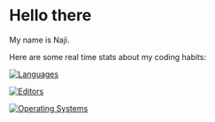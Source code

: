 # Hello there

My name is Naji.

Here are some real time stats about my coding habits:

[![Languages](https://wakatime.com/share/@naji/38f10b12-e465-4270-94cc-dcc1ec0eeb5e.png)](https://youtu.be/dQw4w9WgXcQ)

[![Editors](https://wakatime.com/share/@naji/6c0b2a8b-a471-4206-aa8a-5df06f12a556.png)](https://youtu.be/dQw4w9WgXcQ)

[![Operating Systems](https://wakatime.com/share/@naji/ca97d92f-e485-4f9e-9b38-8bd9f19e4c62.png)](https://youtu.be/dQw4w9WgXcQ)
